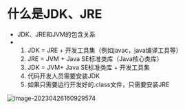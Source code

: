 # 什么是JDK、JRE

* JDK、JRE和JVM的包含关系
* 1. JDK = JRE + 开发工具集（例如javac，java编译工具等）
  2. JRE = JVM + Java SE标准类库（Java核心类库）
  3. JDK = JVM+ Java SE标准类库 + 开发工具集
  4. 代码开发人员需要安装JDK
  5. 如果只需要运行开发好的.class文件，只需要安装JRE

![image-20230426160929574](D:\github\ZccLearnJava.github.io\img\什么是JDK、JRE.assets\image-20230426160929574.png)
